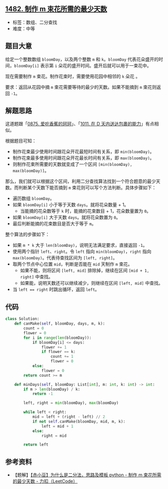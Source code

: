 ## [1482. 制作 m 束花所需的最少天数](https://leetcode-cn.com/problems/minimum-number-of-days-to-make-m-bouquets/)

- 标签：数组、二分查找
- 难度：中等

## 题目大意

给定一个整数数组 `bloomDay`，以及两个整数 `m` 和 `k`。`bloomDay` 代表花朵盛开的时间，`bloomDay[i]` 表示第 `i` 朵花的盛开时间。盛开后就可以用于一束花中。

现在需要制作 `m` 束花。制作花束时，需要使用花园中相邻的 `k` 朵花 。

要求：返回从花园中摘 `m` 束花需要等待的最少的天数。如果不能摘到 `m` 束花则返回 `-1`。

## 解题思路

这道题跟「[0875. 爱吃香蕉的珂珂](https://leetcode-cn.com/problems/koko-eating-bananas/)」、「[1011. 在 D 天内送达包裹的能力](https://leetcode-cn.com/problems/capacity-to-ship-packages-within-d-days/)」有点相似。

根据题目可知：

- 制作花束最少使用时间跟花朵开花最短时间有关系，即 `min(bloomDay)`。
- 制作花束最多使用时间跟花朵开花最长时间有关系，即 `max(bloomDay)`。
- 则制作花束所需要的天数就变成了一个区间 `[min(bloomDay), max(bloomDay)]`。

那么，我们就可以根据这个区间，利用二分查找算法找到一个符合题意的最少天数。而判断某个天数下能否摘到 `m` 束花则可以写个方法判断。具体步骤如下：

-  遍历数组 `bloomDay`。
  - 如果 `bloomDay[i]` 小于等于天数 `days`。就将花朵数量 + 1。
    - 当能摘的花朵数等于 `k` 时，能摘的花束数目 + 1，花朵数量置为 `0`。
  - 如果 `bloomDay[i]` 大于天数 `days`。就将花朵数置为 `0`。
- 最后判断能摘的花束数目是否大于等于 `m`。

整个算法的步骤如下：

- 如果 `m * k` 大于 `len(bloomDay)`，说明无法满足要求，直接返回 `-1`。
- 使用两个指针 `left`、`right`。令 `left` 指向 `min(bloomDay)`，`right` 指向 `max(bloomDay)`。代表待查找区间为 `[left, right]`。
- 取两个节点中心位置 `mid`，判断是否能在 `mid` 天制作 `m` 束花。
  - 如果不能，则将区间 `[left, mid]` 排除掉，继续在区间 `[mid + 1, right]` 中查找。
  - 如果能，说明天数还可以继续减少，则继续在区间 `[left, mid]` 中查找。
- 当 `left == right` 时跳出循环，返回 `left`。

## 代码

```Python
class Solution:
    def canMake(self, bloomDay, days, m, k):
        count = 0
        flower = 0
        for i in range(len(bloomDay)):
            if bloomDay[i] <= days:
                flower += 1
                if flower == k:
                    count += 1
                    flower = 0
            else:
                flower = 0
        return count >= m

    def minDays(self, bloomDay: List[int], m: int, k: int) -> int:
        if m > len(bloomDay) / k:
            return -1

        left, right = min(bloomDay), max(bloomDay)

        while left < right:
            mid = left + (right - left) // 2
            if not self.canMake(bloomDay, mid, m, k):
                left = mid + 1
            else:
                right = mid

        return left
```

## 参考资料

- 【题解】[【赤小豆】为什么是二分法，思路及模板 python - 制作 m 束花所需的最少天数 - 力扣（LeetCode）](https://leetcode-cn.com/problems/minimum-number-of-days-to-make-m-bouquets/solution/chi-xiao-dou-python-wei-shi-yao-shi-er-f-24p7/)

